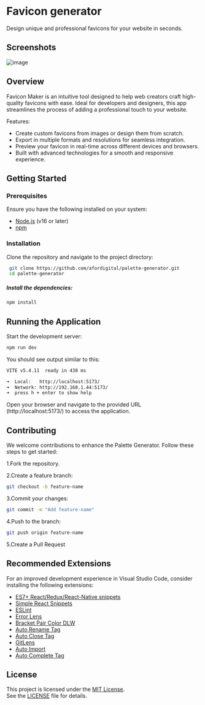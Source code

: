 
# Favicon generator

Design unique and professional favicons for your website in seconds.


## Screenshots

![image](https://github.com/user-attachments/assets/1f23f6fd-4da3-4190-b8fb-f18f95a4667e)



## Overview


Favicon Maker is an intuitive tool designed to help web creators craft high-quality favicons with ease. Ideal for developers and designers, this app streamlines the process of adding a professional touch to your website.

Features:

- Create custom favicons from images or design them from scratch.
- Export in multiple formats and resolutions for seamless integration.
- Preview your favicon in real-time across different devices and browsers.
- Built with advanced technologies for a smooth and responsive experience.

## Getting Started
### Prerequisites
Ensure you have the following installed on your system:

- [Node.js](https://nodejs.org/es) (v16 or later)
- [npm](https://www.npmjs.com/)

### Installation
Clone the repository and navigate to the project directory:
```bash
 git clone https://github.com/afordigital/palette-generator.git
 cd palette-generator
```
##### Install the dependencies:

```bash
npm install
```

## Running the Application
Start the development server:
```bash
npm run dev
```
You should see output similar to this:
```bash
VITE v5.4.11  ready in 438 ms

➜  Local:   http://localhost:5173/
➜  Network: http://192.168.1.44:5173/
➜  press h + enter to show help
```
Open your browser and navigate to the provided URL (http://localhost:5173/) to access the application.
## Contributing
We welcome contributions to enhance the Palette Generator. Follow these steps to get started: 

1.Fork the repository. 

2.Create a feature branch:
```bash
git checkout -b feature-name
```
3.Commit your changes:
```bash
git commit -m "Add feature-name"
```
4.Push to the branch:
```bash
git push origin feature-name
```
5.Create a Pull Request

## Recommended Extensions

For an improved development experience in Visual Studio Code, consider installing the following extensions:

- [ES7+ React/Redux/React-Native snippets](https://marketplace.visualstudio.com/items?itemName=dsznajder.es7-react-js-snippets)
- [Simple React Snippets](https://marketplace.visualstudio.com/items?itemName=burkeholland.simple-react-snippets)
- [ESLint](https://marketplace.visualstudio.com/items?itemName=dbaeumer.vscode-eslint)
- [Error Lens](https://marketplace.visualstudio.com/items?itemName=usernamehw.errorlens)
- [Bracket Pair Color DLW](https://marketplace.visualstudio.com/items?itemName=BracketPairColorDLW.bracket-pair-color-dlw)
- [Auto Rename Tag](https://marketplace.visualstudio.com/items?itemName=formulahendry.auto-rename-tag)
- [Auto Close Tag](https://marketplace.visualstudio.com/items?itemName=formulahendry.auto-close-tag)
- [GitLens](https://marketplace.visualstudio.com/items?itemName=eamodio.gitlens)
- [Auto Import](https://marketplace.visualstudio.com/items?itemName=steoates.autoimport)
- [Auto Complete Tag](https://marketplace.visualstudio.com/items?itemName=formulahendry.auto-complete-tag)
## License

This project is licensed under the [MIT License](https://opensource.org/licenses/MIT).  
See the [LICENSE](./LICENSE) file for details.

